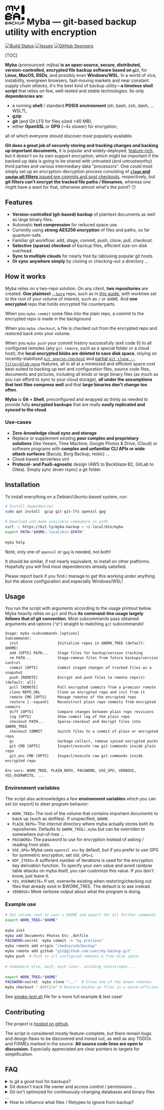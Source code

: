 <img src="icon.svg" width="64" alt/>  Myba — git-based backup utility with encryption
=====

[![Build Status](https://img.shields.io/github/actions/workflow/status/kernc/myba/ci.yml?branch=master&style=for-the-badge)](https://github.com/kernc/myba/actions)
[![Issues](https://img.shields.io/github/issues/kernc/myba?style=for-the-badge)](#)
[![GitHub Sponsors](https://img.shields.io/github/sponsors/kernc?color=pink&style=for-the-badge)](https://github.com/sponsors/kernc)

[TOC]

**Myba** (pronounced: mỹba) **is an
open-source, secure, distributed, version-controlled, encrypted
file backup software based on `git`**,
for **Linux, MacOS, BSDs**, and possibly even **Windows/WSL**.
In a world of vice, instability, evergreen browsers, fast-moving markets and near constant _supply chain attacks_,
it's the best kind of backup utility—**a timeless shell script** that relies on few, well-tested and _stable_ technologies.
Its only **dependencies are**:

* a running **shell** / standard **POSIX environment** (sh, bash, zsh, dash, ... WSL?),
* **gzip**
* **git** (and Git LFS for files sized >40 MB),
* either **OpenSSL** or **GPG** (~4x slower) for encryption,

all of which everyone should discover most popularly available.

**Git does a great job of securely storing and tracking changes and backing up important documents,**
it is popular and widely-deployed,
[feature-rich](https://git-man-page-generator.lokaltog.net/),
but it doesn't on its own support encryption, which might be important if the backed-up data 
is going to be shared with untrusted (and untrustworthy) third parties
and various intermediary data "processors".
One _could_ most simply set up an encryption-decryption process
consisting of [**`clean` and `smudge` git filters** issued pre commits and post checkouts](https://git-scm.com/book/ms/v2/Customizing-Git-Git-Attributes#filters_a),
respectively, but **git filters can't encrypt the tracked file paths / filenames**,
whereas one might have a want for that, otherwise almost what's the point? 😶

Features
--------
* **Version-controlled (git-based) backup** of plaintext documents as well as large binary files.
* Automatic **text compression** for reduced space use.
* Currently using **_strong_ AES256 encryption** of files and paths, so far quantum-safe.
* Familiar git workflow: add, stage, commit, push, clone, pull, checkout.
* **Selective (sparse) checkout** of backup files, efficient size-on-disk overhead.
* **Sync to multiple clouds** for nearly free by (ab)using popular git hosts.
* **Or sync anywhere simply** by cloning or checking-out a directory ...


How it works
------------
Myba relies on a two-repo solution. On any _client_, **two repositories** are created.
**One plaintext** [`--bare`](https://git-scm.com/book/en/v2/Git-on-the-Server-Getting-Git-on-a-Server) repo,
such as in [this guide](https://www.atlassian.com/git/tutorials/dotfiles),
with worktree set to the root of your volume of interest, such as `/` or `$HOME`.
And **one encrypted** repo that holds encrypted file counterparts.

When you `myba commit` some files into the plain repo,
a commit to the encrypted repo is made in the background.

When you `myba checkout`, a file is checked out from the
encrypted repo and restored back onto your volume.

When you `myba push` your commit history successfully (exit code 0)
to all configured remotes
(any `git remote`, such as a special folder or a cloud host),
the **local encrypted blobs are deleted to save disk space**,
relying on recently-stabilized
[`git sparse-checkout`](https://git-scm.com/docs/git-sparse-checkout) and 
[partial `git clone --filter=blob:none`](https://git-scm.com/docs/partial-clone) features,
all in all at a minimized and efficient space cost best-suited to backing up
text and configuration files, source code files, documents and pictures,
including all kinds or large binary files
(as much as you can afford to sync to your cloud storage),
**all under the assumptions that text files compress well** and
that **large binaries don't change too often**.

**Myba** is **Git + Shell**, preconfigured and wrapped as thinly as needed to provide
fully **encrypted backups** that are really **easily replicated and synced to the cloud**.

<script src="https://ssl.gstatic.com/trends_nrtr/3826_RC01/embed_loader.js"></script>
<script>window.trends.embed.renderExploreWidget("TIMESERIES", {"comparisonItem":[{"keyword":"/m/02mhh1","geo":"","time":"2004-01-01 2024-10-13"},{"keyword":"/m/05vqwg","geo":"","time":"2004-01-01 2024-10-13"},{"keyword":"/m/0ryppmg","geo":"","time":"2004-01-01 2024-10-13"}],"category":0,"property":""}, {"exploreQuery":"q=%2Fm%2F02mhh1,%2Fm%2F05vqwg,%2Fm%2F0ryppmg&date=all#TIMESERIES","guestPath":"https://trends.google.com:443/trends/embed/"})</script>


### Use-cases

* **Zero-knowledge cloud sync and storage**
* Replace or supplement existing **poor complex and proprietary solutions** (like Veeam, Time Machine, Google Photos & Drive, iCloud)
  or software programs with **complex and unfamiliar CLI APIs or wide attack surfaces** (Bacula, Borg Backup, restic) ...
* Cloud-based serverless virii
* **Protocol- and PaaS-agnostic** design (AWS to Backblaze B2, GitLab to Gitea). Simply sync (even rsync) a git folder.


Installation
------------
To install everything on a Debian/Ubuntu-based system, run:
```sh
# Install dependencies
sudo apt install  gzip git git-lfs openssl gpg

# Download and make available somewhere in path
curl -L https://bit.ly/myba-backup > ~/.local/bin/myba
export PATH="$HOME/.local/bin:$PATH"

myba help
```
Note, only one of `openssl` _or_ `gpg` is needed, not both!

It should be similar, if not nearly equivalent, to install on other platforms.
Hopefully you will find most dependencies already satisfied.

Please report back if you find / manage to get this working under anything but the above configuration and especially Windows/WSL!


Usage
-----
You run the script with arguments according to the usage printout below.
Myba heavily relies on `git` and thus **its command-line usage largely follows that of git convention**.
Most subcommands pass obtained arguments and options (`"@"`) straight to matching `git` subcommands! 
```text
Usage: myba <subcommand> [options]
Subcommands:
  init                  Initialize repos in $WORK_TREE (default: $HOME)
  add [OPTS] PATH...    Stage files for backup/version tracking
  rm PATH...            Stage-remove files from future backups/version control
  commit [OPTS]         Commit staged changes of tracked files as a snapshot
  push [REMOTE]         Encrypt and push files to remote repo(s) (default: all)
  pull [REMOTE]         Pull encrypted commits from a promisor remote
  clone REPO_URL        Clone an encrypted repo and init from it
  remote CMD [OPTS]     Manage remotes of the encrypted repo
  restore [--squash]    Reconstruct plain repo commits from encrypted commits
  diff [OPTS]           Compare changes between plain repo revisions
  log [OPTS]            Show commit log of the plain repo
  checkout PATH...      Sparse-checkout and decrypt files into $WORK_TREE
  checkout COMMIT       Switch files to a commit of plain or encrypted repo
  gc                    Garbage collect, remove synced encrypted packs
  git CMD [OPTS]        Inspect/execute raw git commands inside plain repo
  git_enc CMD [OPTS]    Inspect/execute raw git commands inside encrypted repo

Env vars: WORK_TREE, PLAIN_REPO, PASSWORD, USE_GPG, VERBOSE, YES_OVERWRITE, ...
```


### Environment variables

The script also acknowledges a few **environment variables** which you can _set_
(or export) to steer program behavior:

* `WORK_TREE=` The root of the volume that contains important documents to back up (such as dotfiles).
  If unspecified, `$HOME`.
* `PLAIN_REPO=` The _internal_ directory where myba actually stores both its repositories.
  Defaults to `$WORK_TREE/.myba` but can be overriden to somewhere out-of-tree ...
* `PASSWORD=` The password to use for encryption instead of asking / reading from stdin.
* `USE_GPG=` Myba uses `openssl enc` by default, but if you prefer to use GPG for symmetric encryption, set `USE_GPG=1`.
* `KDF_ITERS=` A sufficient number of iterations is used for the encryption key derivation function.
  To specify your own value and avoid rainbow table attacks on myba itself, you can customize this value.
  If you don't know, just leave it.
* `YES_OVERWRITE=` If set, overwrite existing when restoring/checking out files that already exist in $WORK_TREE. 
  The default is to ask instead.
* `VERBOSE=` More verbose output about what the program is doing.


### Example use

```sh
# Set volume root to user's $HOME and export for all further commands
export WORK_TREE="$HOME"

myba init
myba add Documents Photos Etc .dotfile
PASSWORD=secret  myba commit -m "my precious"
myba remote add origin "/media/usb/backup"
myba remote add github "git@github.com:user/my-backup.git"
myba push  # Push to all configured remotes & free disk space

# Somewhere else, much, much later, avoiding catastrophe ...

export WORK_TREE="$HOME"
PASSWORD=secret  myba clone "..."  # Clone one of the known remotes
myba checkout ".dotfile" # Restore backed up files in a space-efficient manner
```
See [_smoke-test.sh_](https://github.com/kernc/myba/blob/master/smoke-test.sh) file for a more full example & test case!


Contributing
------------
The project is [hosted on github](https://github.com/kernc/myba/).

The script is considered _mostly_ feature-complete, but there remain bugs and design flaws to be discovered and ironed out,
as well as any TODOs and FIXMEs marked in the source.
**All source code lines are open to discussion.**
Especially appreciated are clear pointers to targets for simplification.


FAQ
---

<details markdown="1">
<summary>Is git a good tool for backups?</summary>

Git/myba's inherently core features allow you to:

* track a list of important files,
* track all changes made, with authorship info and datums, to any of the tracked files,
* securely store copies of files at each commited snapshot,
* efficiently compress non-binary files,
* [apply custom script filters](https://git-scm.com/book/ms/v2/Customizing-Git-Git-Attributes) to files
  based on file extension / glob string match,
* execute [custom script hooks](https://git-scm.com/book/en/v2/Customizing-Git-Git-Hooks)
  at various stages of program lifecycle.

[Git](https://en.wikipedia.org/wiki/Git) is a stable and reliable tool used by millions
of people and organizations worldwide,
with long and rigorous release / support cycles.

</details>
<details markdown="1">
<summary>Git doesn't track file owner and access control / permissions ...</summary>

True. Files commited by any user are restorable by any user with the right password.
In order to restore files with specific file permission bits set, **defer to
[umask](https://pubs.opengroup.org/onlinepubs/9799919799/utilities/umask.html)**,
e.g.:

```sh
umask 0077  # Restore files with `u=rwx,g=,o=`
WORK_TREE=~ myba checkout .ssh
```

If you need to restore file owners, file access times and similar metadata,
simply **write a small shell wrapper** that takes care of it.
**Welcome to contrib** anything short to the respect
you find widely-applicable and useful.

</details>
<details markdown="1">
<summary>Git isn't optimized for continuously-changing databases and binary files ...</summary>

That is correct. Git saves whole file snapshots and doesn't do any in-file or within-file deduplication,
so it's not well suited to automatic continuous backing up of databases that change often.

However, while git repositories bloat when commiting large binary and media files,
**_myba_ only ever uses sparse-checkout**, keeping overhead disk space use to a minimum.

</details>
<details markdown="1">
<summary>How to influence what files / filetypes to ignore from backup?</summary>

You can edit `$PLAIN_REPO/info/exclude`, which is prepopulated with default common ignore patterns.
You can tweak various other git settings (like config, filters, hooks)
by modifying files in `$PLAIN_REPO` and `$PLAIN_REPO/_encrypted/.git`.

</details>
